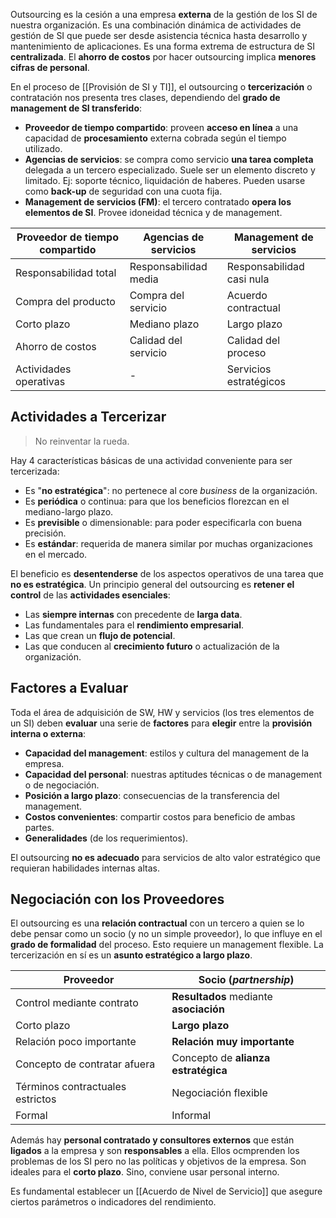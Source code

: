 Outsourcing es la cesión a una empresa **externa** de la gestión de los SI de nuestra organización. Es una combinación dinámica de actividades de gestión de SI que puede ser desde asistencia técnica hasta desarrollo y mantenimiento de aplicaciones. Es una forma extrema de estructura de SI **centralizada**. El **ahorro de costos** por hacer outsourcing implica **menores cifras de personal**.

En el proceso de [[Provisión de SI y TI]], el outsourcing o **tercerización** o contratación nos presenta tres clases, dependiendo del **grado de management de SI transferido**:
- **Proveedor de tiempo compartido**: proveen **acceso en línea** a una capacidad de **procesamiento** externa cobrada según el tiempo utilizado. 
- **Agencias de servicios**: se compra como servicio **una tarea completa** delegada a un tercero especializado. Suele ser un elemento discreto y limitado. Ej: soporte técnico, liquidación de haberes. Pueden usarse como **back-up** de seguridad con una cuota fija.
- **Management de servicios (FM)**: el tercero contratado **opera los elementos de SI**. Provee idoneidad técnica y de management.

| Proveedor de tiempo compartido | Agencias de servicios | Management de servicios   |
| ------------------------------ | --------------------- | ------------------------- |
| Responsabilidad total          | Responsabilidad media | Responsabilidad casi nula |
| Compra del producto            | Compra del servicio   | Acuerdo contractual       |
| Corto plazo                    | Mediano plazo         | Largo plazo               |
| Ahorro de costos               | Calidad del servicio  | Calidad del proceso       |
| Actividades operativas         | -                     | Servicios estratégicos    |
## Actividades a Tercerizar

>No reinventar la rueda.

Hay 4 características básicas de una actividad conveniente para ser tercerizada:
- Es "**no estratégica**": no pertenece al core *business* de la organización.
- Es **periódica** o continua: para que los beneficios florezcan en el mediano-largo plazo.
- Es **previsible** o dimensionable: para poder especificarla con buena precisión.
- Es **estándar**: requerida de manera similar por muchas organizaciones en el mercado.

El beneficio es **desentenderse** de los aspectos operativos de una tarea que **no es estratégica**. Un principio general del outsourcing es **retener el control** de las **actividades esenciales**:
- Las **siempre internas** con precedente de **larga data**.
- Las fundamentales para el **rendimiento empresarial**.
- Las que crean un **flujo de potencial**.
- Las que conducen al **crecimiento futuro** o actualización de la organización.

## Factores a Evaluar

Toda el área de adquisición de SW, HW y servicios (los tres elementos de un SI) deben **evaluar** una serie de **factores** para **elegir** entre la **provisión interna o externa**:
- **Capacidad del management**: estilos y cultura del management de la empresa.
- **Capacidad del personal**: nuestras aptitudes técnicas o de management o de negociación.
- **Posición a largo plazo**: consecuencias de la transferencia del management.
- **Costos convenientes**: compartir costos para beneficio de ambas partes.
- **Generalidades** (de los requerimientos).

El outsourcing **no es adecuado** para servicios de alto valor estratégico que requieran habilidades internas altas.

## Negociación con los Proveedores

El outsourcing es una **relación contractual** con un tercero a quien se lo debe pensar como un socio (y no un simple proveedor), lo que influye en el **grado de formalidad** del proceso. Esto requiere un management flexible. La tercerización en sí es un **asunto estratégico a largo plazo**.

| Proveedor                        | Socio (*partnership*)                  |
| -------------------------------- | -------------------------------------- |
| Control mediante contrato        | **Resultados** mediante **asociación** |
| Corto plazo                      | **Largo plazo**                        |
| Relación poco importante         | **Relación muy importante**            |
| Concepto de contratar afuera     | Concepto de **alianza estratégica**    |
| Términos contractuales estrictos | Negociación flexible                   |
| Formal                           | Informal                               |

Además hay **personal contratado y consultores externos** que están **ligados** a la empresa y son **responsables** a ella. Ellos ocmprenden los problemas de los SI pero no las políticas y objetivos de la empresa. Son ideales para el **corto plazo**. Sino, conviene usar personal interno.

Es fundamental establecer un [[Acuerdo de Nivel de Servicio]] que asegure ciertos parámetros o indicadores del rendimiento.